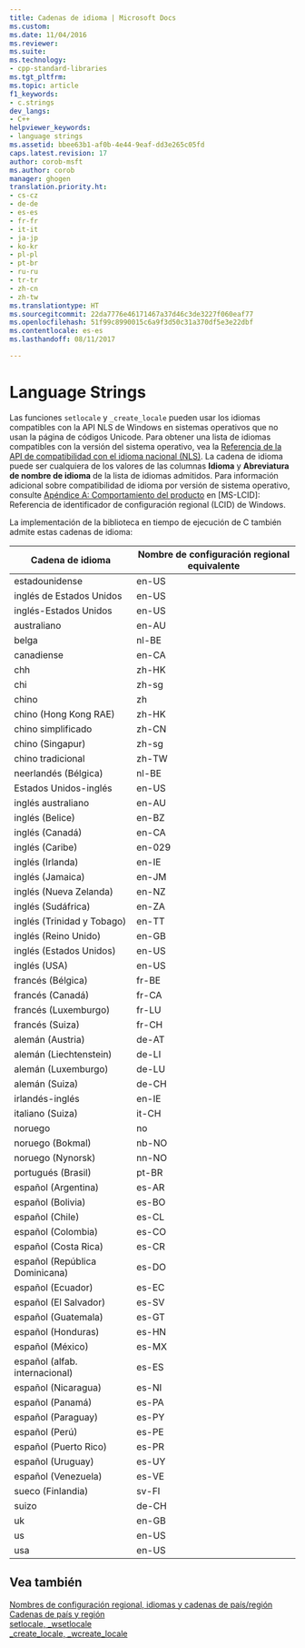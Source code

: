 ```yaml
---
title: Cadenas de idioma | Microsoft Docs
ms.custom: 
ms.date: 11/04/2016
ms.reviewer: 
ms.suite: 
ms.technology:
- cpp-standard-libraries
ms.tgt_pltfrm: 
ms.topic: article
f1_keywords:
- c.strings
dev_langs:
- C++
helpviewer_keywords:
- language strings
ms.assetid: bbee63b1-af0b-4e44-9eaf-dd3e265c05fd
caps.latest.revision: 17
author: corob-msft
ms.author: corob
manager: ghogen
translation.priority.ht:
- cs-cz
- de-de
- es-es
- fr-fr
- it-it
- ja-jp
- ko-kr
- pl-pl
- pt-br
- ru-ru
- tr-tr
- zh-cn
- zh-tw
ms.translationtype: HT
ms.sourcegitcommit: 22da7776e46171467a37d46c3de3227f060eaf77
ms.openlocfilehash: 51f99c8990015c6a9f3d50c31a370df5e3e22dbf
ms.contentlocale: es-es
ms.lasthandoff: 08/11/2017

---
```

# <a name="language-strings"></a>Language Strings
Las funciones `setlocale` y `_create_locale` pueden usar los idiomas compatibles con la API NLS de Windows en sistemas operativos que no usan la página de códigos Unicode. Para obtener una lista de idiomas compatibles con la versión del sistema operativo, vea la [Referencia de la API de compatibilidad con el idioma nacional (NLS)](https://www.microsoft.com/resources/msdn/goglobal/default.mspx). La cadena de idioma puede ser cualquiera de los valores de las columnas **Idioma** y **Abreviatura de nombre de idioma** de la lista de idiomas admitidos. Para información adicional sobre compatibilidad de idioma por versión de sistema operativo, consulte [Apéndice A: Comportamiento del producto](http://msdn.microsoft.com/goglobal/bb896001.aspx) en [MS-LCID]: Referencia de identificador de configuración regional (LCID) de Windows.   
  
La implementación de la biblioteca en tiempo de ejecución de C también admite estas cadenas de idioma:  
  
|Cadena de idioma|Nombre de configuración regional equivalente|  
|---------------------|----------------------------|  
|estadounidense|en-US|  
|inglés de Estados Unidos|en-US|  
|inglés-Estados Unidos|en-US|  
|australiano|en-AU|  
|belga|nl-BE|  
|canadiense|en-CA|  
|chh|zh-HK|  
|chi|zh-sg|  
|chino|zh|  
|chino (Hong Kong RAE)|zh-HK|  
|chino simplificado|zh-CN|  
|chino (Singapur)|zh-sg|  
|chino tradicional|zh-TW|  
|neerlandés (Bélgica)|nl-BE|  
|Estados Unidos-inglés|en-US|  
|inglés australiano|en-AU|  
|inglés (Belice)|en-BZ|  
|inglés (Canadá)|en-CA|  
|inglés (Caribe)|en-029|  
|inglés (Irlanda)|en-IE|  
|inglés (Jamaica)|en-JM|  
|inglés (Nueva Zelanda)|en-NZ|  
|inglés (Sudáfrica)|en-ZA|  
|inglés (Trinidad y Tobago)|en-TT|  
|inglés (Reino Unido)|en-GB|  
|inglés (Estados Unidos)|en-US|  
|inglés (USA)|en-US|  
|francés (Bélgica)|fr-BE|  
|francés (Canadá)|fr-CA|  
|francés (Luxemburgo)|fr-LU|  
|francés (Suiza)|fr-CH|  
|alemán (Austria)|de-AT|  
|alemán (Liechtenstein)|de-LI|  
|alemán (Luxemburgo)|de-LU|  
|alemán (Suiza)|de-CH|  
|irlandés-inglés|en-IE|  
|italiano (Suiza)|it-CH|  
|noruego|no|  
|noruego (Bokmal)|nb-NO|  
|noruego (Nynorsk)|nn-NO|  
|portugués (Brasil)|pt-BR|  
|español (Argentina)|es-AR|  
|español (Bolivia)|es-BO|  
|español (Chile)|es-CL|  
|español (Colombia)|es-CO|  
|español (Costa Rica)|es-CR|  
|español (República Dominicana)|es-DO|  
|español (Ecuador)|es-EC|  
|español (El Salvador)|es-SV|  
|español (Guatemala)|es-GT|  
|español (Honduras)|es-HN|  
|español (México)|es-MX|  
|español (alfab. internacional)|es-ES|  
|español (Nicaragua)|es-NI|  
|español (Panamá)|es-PA|  
|español (Paraguay)|es-PY|  
|español (Perú)|es-PE|  
|español (Puerto Rico)|es-PR|  
|español (Uruguay)|es-UY|  
|español (Venezuela)|es-VE|  
|sueco (Finlandia)|sv-FI|  
|suizo|de-CH|  
|uk|en-GB|  
|us|en-US|  
|usa|en-US|  
  
## <a name="see-also"></a>Vea también  
 [Nombres de configuración regional, idiomas y cadenas de país/región](../c-runtime-library/locale-names-languages-and-country-region-strings.md)   
 [Cadenas de país y región](../c-runtime-library/country-region-strings.md)   
 [setlocale, _wsetlocale](../c-runtime-library/reference/setlocale-wsetlocale.md)   
 [_create_locale, _wcreate_locale](../c-runtime-library/reference/create-locale-wcreate-locale.md)
